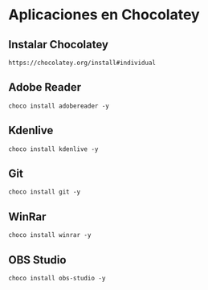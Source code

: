 # Aplicaciones en Chocolatey

## Instalar Chocolatey

~~~~ batch
https://chocolatey.org/install#individual
~~~~

## Adobe Reader

~~~~ batch
choco install adobereader -y
~~~~

## Kdenlive

~~~~ batch
choco install kdenlive -y
~~~~

## Git

~~~~ batch
choco install git -y
~~~~

## WinRar

~~~~ batch
choco install winrar -y
~~~~

## OBS Studio

~~~~ batch
choco install obs-studio -y
~~~~
